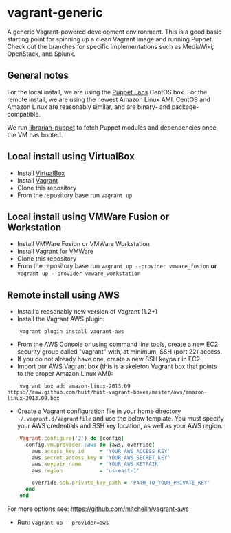 vagrant-generic
===============

A generic Vagrant-powered development environment. This is a good basic starting point for spinning up a clean Vagrant image and running Puppet.  Check out the branches for specific implementations such as MediaWiki, OpenStack, and Splunk.

General notes
-------------
For the local install, we are using the [Puppet Labs](http://puppet-vagrant-boxes.puppetlabs.com/) CentOS box. For the remote install, we are using the newest Amazon Linux AMI. CentOS and Amazon Linux are reasonably similar, and are binary- and package-compatible.

We run [librarian-puppet](http://librarian-puppet.com/) to fetch Puppet modules and dependencies once the VM has booted.

Local install using VirtualBox
------------------------------
* Install [VirtualBox](http://www.virtualbox.org/manual/ch02.html)
* Install [Vagrant](http://www.vagrantup.com/downloads.html)
* Clone this repository
* From the repository base run `vagrant up`

Local install using VMWare Fusion or Workstation
------------------------------------------------
* Install VMWare Fusion or VMWare Workstation
* Install [Vagrant for VMWare](http://www.vagrantup.com/vmware)
* Clone this repository
* From the repository base run `vagrant up --provider vmware_fusion` **or** `vagrant up --provider vmware_workstation`

Remote install using AWS
------------------------
* Install a reasonably new version of Vagrant (1.2+)
* Install the Vagrant AWS plugin:
```
    vagrant plugin install vagrant-aws
```
* From the AWS Console or using command line tools, create a new EC2 security group called "vagrant" with, at minimum, SSH (port 22) access.
* If you do not already have one, create a new SSH keypair in EC2.
* Import our AWS Vagrant box (this is a skeleton Vagrant box that points to the proper Amazon Linux AMI):
```
    vagrant box add amazon-linux-2013.09 https://raw.github.com/huit/huit-vagrant-boxes/master/aws/amazon-linux-2013.09.box
```
* Create a Vagrant configuration file in your home directory `~/.vagrant.d/Vagrantfile` and use the below template. You must specify your AWS credentials and SSH key location, as well as your AWS region.
```ruby
    Vagrant.configure('2') do |config|
      config.vm.provider :aws do |aws, override|
        aws.access_key_id     = 'YOUR_AWS_ACCESS_KEY'
        aws.secret_access_key = 'YOUR_AWS_SECRET_KEY'
        aws.keypair_name      = 'YOUR_AWS_KEYPAIR'
        aws.region            = 'us-east-1'

        override.ssh.private_key_path = 'PATH_TO_YOUR_PRIVATE_KEY'
      end
    end
```
  For more options see: https://github.com/mitchellh/vagrant-aws
* Run: `vagrant up --provider=aws`
